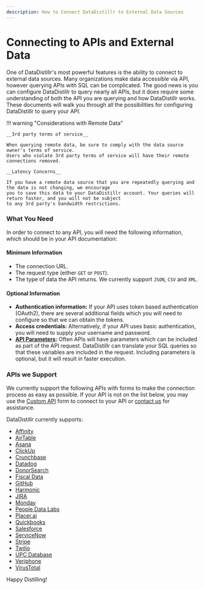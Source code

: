 ```yaml
---
description: How to Connect DataDistillr to External Data Sources
---
```


# Connecting to APIs and External Data

One of DataDistillr's most powerful features is the ability to connect to external data sources. 
Many organizations make data accessible via API, however querying APIs with SQL can be complicated.
The good news is you can configure DataDistillr to query nearly all APIs, but it does require some understanding of
both the API you are querying and how DataDistillr works. These documents will walk you through all the possibilities
for configuring DataDistillr to query your API.

!!! warning "Considerations with Remote Data"
    
    __3rd party terms of service__

    When querying remote data, be sure to comply with the data source owner's terms of service. 
    Users who violate 3rd party terms of service will have their remote connections removed.

    __Latency Concerns__

    If you have a remote data source that you are repeatedly querying and the data is not changing, we encourage
    you to save this data to your DataDistillr account. Your queries will return faster, and you will not be subject
    to any 3rd party's bandwidth restrictions.

### __What You Need__

In order to connect to any API, you will need the following information, which should be in your API documentation:

#### __Minimum Information__

* The connection URL.
* The request type (either `GET` or `POST`).
* The type of data the API returns.  We currently support `JSON`, `CSV` and `XML`.

#### __Optional Information__

* **Authentication information:** If your API uses token based authentication (OAuth2), there are several additional
fields which you will need to configure so that we can obtain the tokens.
* **Access credentials:**  Alternatively, if your API uses basic authentication, you will need to supply your username
and password.
* **[API Parameters](passing-parameters.md):** Often APIs will have parameters which can be included as part of the
API request. DataDistillr can translate your SQL queries so that these variables are included in the request.
Including parameters is optional, but it will result in faster execution.

### __APIs we Support__

We currently support the following APIs with forms to make the connection process as easy as possible.
If your API is not on the list below, you may use the [Custom API](custom-apis.md) form to connect to your
API or [contact us](../../../getting-help) for assistance.

DataDistillr currently supports:

* [Affinity](affinity-api.md)
* [AirTable](airtable-api.md)
* [Asana](asana-api.md)
* [ClickUp](clickup-api.md)
* [Crunchbase](crunchbase-api.md)
* [Datadog](datadog-api.md)
* [DonorSearch](donorsearch-api.md)
* [Fiscal Data](fiscaldata-api.md)
* [GitHub](github-api.md)
* [Harmonic](harmonic-api.md)
* [JIRA](jira.md)
* [Monday](monday-api.md)
* [People Data Labs](peopledatalabs-api.md)
* [Placer.ai](placer-api.md)
* [Quickbooks](quickbooks-api.md)
* [Salesforce](salesforce-api.md)
* [ServiceNow](servicenow-api.md)
* [Stripe](stripe-api.md)
* [Twilio](twilio-api.md)
* [UPC Database](upc-database-api.md)
* [Veriphone](veriphone-api.md)
* [VirusTotal](virustotal-api.md)

Happy Distilling!
